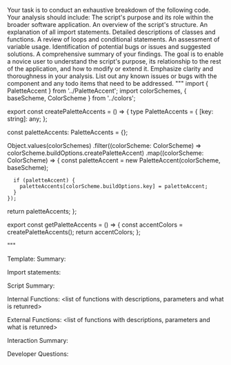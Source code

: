Your task is to conduct an exhaustive breakdown of the following code. Your analysis should include:
The script's purpose and its role within the broader software application.
An overview of the script's structure.
An explanation of all import statements.
Detailed descriptions of classes and functions.
A review of loops and conditional statements.
An assessment of variable usage.
Identification of potential bugs or issues and suggested solutions.
A comprehensive summary of your findings.
The goal is to enable a novice user to understand the script's purpose, its relationship to the rest of the application, and how to modify or extend it. Emphasize clarity and thoroughness in your analysis.
List out any known issues or bugs with the component and any todo items that need to be addressed.
"""
import { PaletteAccent } from '../PaletteAccent';
import colorSchemes, { baseScheme, ColorScheme } from '../colors';

export const createPaletteAccents = () => {
  type PaletteAccents = {
    [key: string]: any;
  };

  const paletteAccents: PaletteAccents = {};

  Object.values(colorSchemes)
    .filter((colorScheme: ColorScheme) => colorScheme.buildOptions.createPaletteAccent)
    .map((colorScheme: ColorScheme) => {
      const paletteAccent = new PaletteAccent(colorScheme, baseScheme);

      if (paletteAccent) {
        paletteAccents[colorScheme.buildOptions.key] = paletteAccent;
      }
    });
  return paletteAccents;
};

export const getPaletteAccents = () => {
  const accentColors = createPaletteAccents();
  return accentColors;
};

"""

Template:
Summary:
<brief overview of the file and all its major components>

Import statements:
<describe the imports and dependencies>

Script Summary:
<Summary of file>

Internal Functions:
<list of functions with descriptions, parameters and what is retunred>

External Functions:
<list of functions with descriptions, parameters and what is retunred>

Interaction Summary:
<a summary of how the file could interact with the rest of the application>

Developer Questions:
<a list of questions Developers working with this component may have the following questions when debugging>